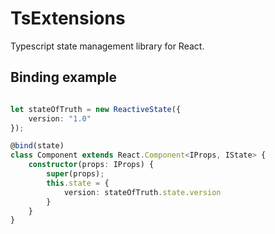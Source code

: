 # TsExtensions
Typescript state management library for React. 

## Binding example

```typescript

let stateOfTruth = new ReactiveState({
    version: "1.0"
});

@bind(state)
class Component extends React.Component<IProps, IState> {
    constructor(props: IProps) {
        super(props);
        this.state = {
            version: stateOfTruth.state.version
        }
    }
}

```
